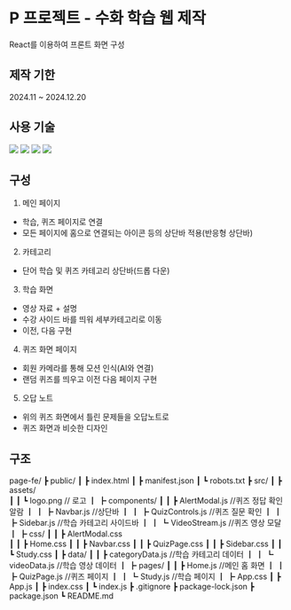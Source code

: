 # P 프로젝트 - 수화 학습 웹 제작
React를 이용하여 프론트 화면 구성

## 제작 기한
2024.11 ~ 2024.12.20

## 사용 기술
<img src="https://img.shields.io/badge/html5-%23E34F26.svg?&style=for-the-badge&logo=html5&logoColor=white" /> <img src="https://img.shields.io/badge/css3-%231572B6.svg?&style=for-the-badge&logo=css3&logoColor=white" /> <img src="https://img.shields.io/badge/javascript-%23F7DF1E.svg?&style=for-the-badge&logo=javascript&logoColor=black" /> <img src="https://img.shields.io/badge/react-%2361DAFB.svg?&style=for-the-badge&logo=react&logoColor=black" />

## 구성
1. 메인 페이지
- 학습, 퀴즈 페이지로 연결
- 모든 페이지에 홈으로 연결되는 아이콘 등의 상단바 적용(반응형 상단바)

2. 카테고리
- 단어 학습 및 퀴즈 카테고리 상단바(드롭 다운)

3. 학습 화면
- 영상 자료 + 설명
- 수강 사이드 바를 띄워 세부카테고리로 이동
- 이전, 다음 구현

4. 퀴즈 화면 페이지
- 회원 카메라를 통해 모션 인식(AI와 연결)
- 랜덤 퀴즈를 띄우고 이전 다음 페이지 구현

5. 오답 노트
- 위의 퀴즈 화면에서 틀린 문제들을 오답노트로
- 퀴즈 화면과 비슷한 디자인

## 구조
page-fe/
 ┣ public/
 ┃ ┣ index.html
 ┃ ┣ manifest.json
 ┃ ┗ robots.txt
 ┣ src/
 ┃ ┣ assets/           
 ┃ ┃ ┗ logo.png                      // 로고
 ┃ ┣ components/
 ┃ ┃ ┣ AlertModal.js                 //퀴즈 정답 확인 알람
 ┃ ┃ ┣ Navbar.js                     //상단바
 ┃ ┃ ┣ QuizControls.js               //퀴즈 질문 확인
 ┃ ┃ ┣ Sidebar.js                    //학습 카테고리 사이드바
 ┃ ┃ ┗ VideoStream.js                //퀴즈 영상 모달
 ┃ ┣ css/
 ┃ ┃ ┣ AlertModal.css        
 ┃ ┃ ┣ Home.css
 ┃ ┃ ┣ Navbar.css
 ┃ ┃ ┣ QuizPage.css
 ┃ ┃ ┣ Sidebar.css
 ┃ ┃ ┗ Study.css
 ┃ ┣ data/
 ┃ ┃ ┣ categoryData.js              //학습 카테고리 데이터
 ┃ ┃ ┗ videoData.js                 //학습 영상 데이터
 ┃ ┣ pages/
 ┃ ┃ ┣ Home.js                      //메인 홈 화면
 ┃ ┃ ┣ QuizPage.js                  //퀴즈 페이지
 ┃ ┃ ┗ Study.js                     //학습 페이지
 ┃ ┣ App.css
 ┃ ┣ App.js
 ┃ ┣ index.css
 ┃ ┗ index.js
 ┣ .gitignore
 ┣ package-lock.json
 ┣ package.json
 ┗ README.md
